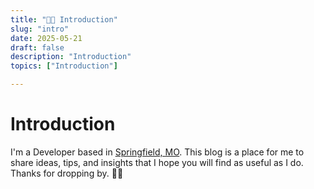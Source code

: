 ```yaml
---
title: "👋🏻 Introduction"
slug: "intro"
date: 2025-05-21
draft: false
description: "Introduction"
topics: ["Introduction"]

---
```

# Introduction

I'm a Developer based in [Springfield, MO](https://www.springfieldmo.org/things-to-do/). This blog is a place for me to share ideas, tips, and insights that I hope you will find as useful as I do. Thanks for dropping by. 👋🏻
